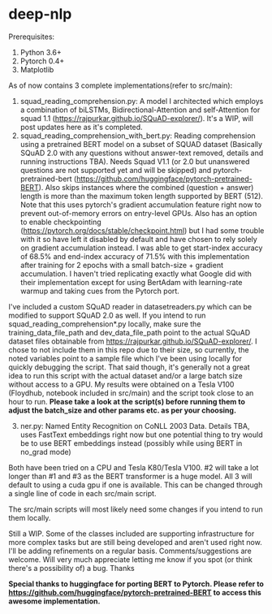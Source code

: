 # deep-nlp

Prerequisites:

1. Python 3.6+
2. Pytorch 0.4+
3. Matplotlib

As of now contains 3 complete implementations(refer to src/main):

1. squad_reading_comprehension.py: A model I architected which employs a combination of biLSTMs, Bidirectional-Attention and self-Attention for squad 1.1 (https://rajpurkar.github.io/SQuAD-explorer/). It's a WIP, will post updates here as it's completed.
2. squad_reading_comprehension_with_bert.py: Reading comprehension using a pretrained BERT model on a subset of SQUAD  dataset (Basically SQuAD 2.0 with any questions without answer-text removed, details and running instructions TBA). Needs Squad V1.1 (or 2.0 but unanswered questions are not supported yet and will be skipped) and pytorch-pretrained-bert (https://github.com/huggingface/pytorch-pretrained-BERT). Also skips instances where the combined (question + answer) length is more than the maximum token length supported by BERT (512). Note that this uses pytorch's gradient accumulation feature right now to prevent out-of-memory errors on entry-level GPUs. Also has an option to enable checkpointing (https://pytorch.org/docs/stable/checkpoint.html) but I had some trouble with it so have left it disabled by default and have chosen to rely solely on gradient accumulation instead. I was able to get start-index accuracy of 68.5% and end-index accuracy of 71.5% with this implementation after training for 2 epochs with a small batch-size + gradient accumulation. I haven't tried replicating exactly what Google did with their implementation except for using BertAdam with learning-rate warmup and taking cues from the Pytorch port.

I've included a custom SQuAD reader in datasetreaders.py which can be modified to support SQuAD 2.0 as well.
If you intend to run squad_reading_comprehension*.py locally, make sure the training_data_file_path and dev_data_file_path point to the actual SQuAD dataset files obtainable from https://rajpurkar.github.io/SQuAD-explorer/. I chose to not include them in this repo due to their size, so currently, the noted variables point to a sample file which I've been using locally for quickly debugging the script.
That said though, it's generally not a great idea to run this script with the actual dataset and/or a large batch size without access to a GPU. My results were obtained on a Tesla V100 (Floydhub, notebook included in src/main) and the script took close to an hour to run.
**Please take a look at the script(s) before running them to adjust the batch_size and other params etc. as per your choosing.**      

3. ner.py: Named Entity Recognition on CoNLL 2003 Data. Details TBA, uses FastText embeddings right now but one potential thing to try would be to use BERT embeddings instead (possibly while using BERT in no_grad mode)


Both have been tried on a CPU and Tesla K80/Tesla V100. #2 will take a lot longer than #1 and #3 as the BERT transformer is a huge model. All 3 will default to using a cuda gpu if one is available. This can be changed through a single line of code in each src/main script.

The src/main scripts will most likely need some changes if you intend to run them locally.

Still a WIP. Some of the classes included are supporting infrastructure for more complex tasks but are still being developed and aren't used right now. I'll be adding refinements on a regular basis. Comments/suggestions are welcome. Will very much appreciate letting me know if you spot (or think there's a possibility of) a bug. Thanks

**Special thanks to huggingface for porting BERT to Pytorch. Please refer to https://github.com/huggingface/pytorch-pretrained-BERT to access this awesome implementation.**  

